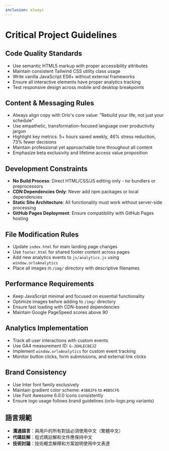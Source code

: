 ```yaml
---
inclusion: always
---
```


# Critical Project Guidelines

## Code Quality Standards

- Use semantic HTML5 markup with proper accessibility attributes
- Maintain consistent Tailwind CSS utility class usage
- Write vanilla JavaScript ES6+ without external frameworks
- Ensure all interactive elements have proper analytics tracking
- Test responsive design across mobile and desktop breakpoints

## Content & Messaging Rules

- Always align copy with Orlo's core value: "Rebuild your life, not just your schedule"
- Use empathetic, transformation-focused language over productivity jargon
- Highlight key metrics: 5+ hours saved weekly, 46% stress reduction, 73% fewer decisions
- Maintain professional yet approachable tone throughout all content
- Emphasize beta exclusivity and lifetime access value proposition

## Development Constraints

- **No Build Process**: Direct HTML/CSS/JS editing only - no bundlers or preprocessors
- **CDN Dependencies Only**: Never add npm packages or local dependencies
- **Static Site Architecture**: All functionality must work without server-side processing
- **GitHub Pages Deployment**: Ensure compatibility with GitHub Pages hosting

## File Modification Rules

- Update `index.html` for main landing page changes
- Use `footer.html` for shared footer content across pages
- Add new analytics events to `js/analytics.js` using `window.orloAnalytics`
- Place all images in `/img/` directory with descriptive filenames

## Performance Requirements

- Keep JavaScript minimal and focused on essential functionality
- Optimize images before adding to `/img/` directory
- Ensure fast loading with CDN-based dependencies
- Maintain Google PageSpeed scores above 90

## Analytics Implementation

- Track all user interactions with custom events
- Use GA4 measurement ID: `G-J6HLEC8EJZ`
- Implement `window.orloAnalytics` for custom event tracking
- Monitor button clicks, form submissions, and external link clicks

## Brand Consistency

- Use Inter font family exclusively
- Maintain gradient color scheme: `#3B82F6` to `#8B5CF6`
- Use Font Awesome 6.0.0 icons consistently
- Ensure logo usage follows brand guidelines (orlo-logo.png variants)

## 語言規範

- **溝通語言**：與用戶的所有對話必須使用中文（繁體中文）
- **代碼註解**：程式碼註解和文件應保持中文
- **技術討論**：技術概念解釋和方案說明使用中文表達
